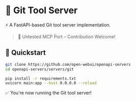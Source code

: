 # 🧰 Git Tool Server

⚡️ A FastAPI-based Git tool server implementation.

> 🚧 Untested MCP Port – Contribution Welcome!

## 🚀 Quickstart

```bash
git clone https://github.com/open-webui/openapi-servers
cd openapi-servers/servers/git

pip install -r requirements.txt
uvicorn main:app --host 0.0.0.0 --reload
```

✅ You're now running the Git tool server!